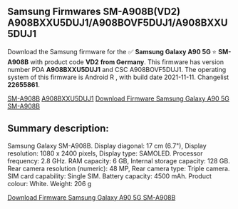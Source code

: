 <h2>Samsung Firmwares SM-A908B(VD2) A908BXXU5DUJ1/A908BOVF5DUJ1/A908BXXU5DUJ1</h2>
Download the Samsung firmware for the ✅ <strong>Samsung Galaxy A90 5G </strong> ⭐ <strong>SM-A908B</strong> with product code <strong>VD2</strong> <strong> from Germany</strong>. This firmware has version number PDA <strong>A908BXXU5DUJ1</strong> and CSC A908BOVF5DUJ1. The operating system of this firmware is Android R , with build date 2021-11-11. Changelist <strong>22655861</strong>.


[SM-A908B](https://samfirm.shop/samsung/model/SM-A908B)
[A908BXXU5DUJ1](https://samfirm.shop/samsung/pda/A908BXXU5DUJ1)
[Download Firmware Samsung Galaxy A90 5G SM-A908B](https://samfirm.shop/samsung/firmware/473965)
<h2>Summary description:</h2>
<p>Samsung Galaxy SM-A908B. Display diagonal: 17 cm (6.7"), Display resolution: 1080 x 2400 pixels, Display type: SAMOLED. Processor frequency: 2.8 GHz. RAM capacity: 6 GB, Internal storage capacity: 128 GB. Rear camera resolution (numeric): 48 MP, Rear camera type: Triple camera. SIM card capability: Single SIM. Battery capacity: 4500 mAh. Product colour: White. Weight: 206 g</p>


[Download Firmware Samsung Galaxy A90 5G SM-A908B](https://samfirm.shop/samsung/firmware/473965)
